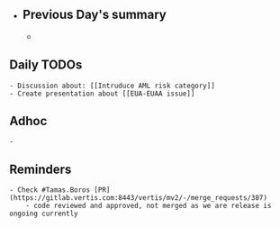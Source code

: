 - ## Previous Day's summary
	-
## Daily TODOs
	- Discussion about: [[Intruduce AML risk category]]
	- Create presentation about [[EUA-EUAA issue]]
## Adhoc
	-
## Reminders
	- Check #Tamas.Boros [PR](https://gitlab.vertis.com:8443/vertis/mv2/-/merge_requests/387)
		- code reviewed and approved, not merged as we are release is ongoing currently